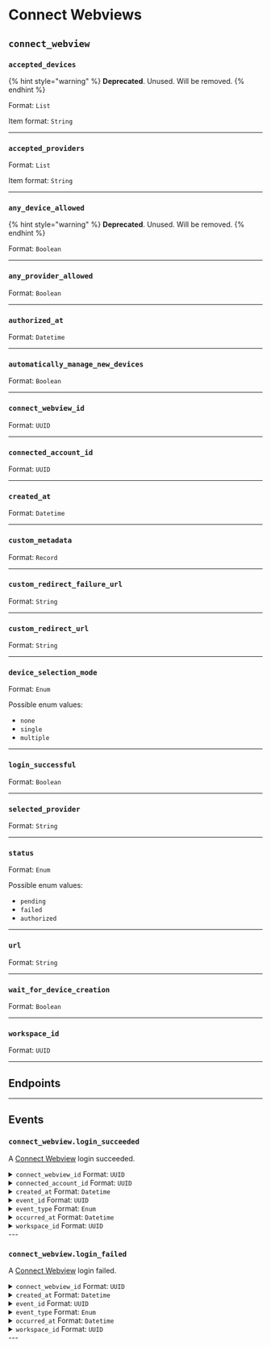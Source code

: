 # Connect Webviews

## `connect_webview`

### `accepted_devices`

{% hint style="warning" %}
**Deprecated**. Unused. Will be removed.
{% endhint %}

Format: `List`

Item format: `String`

---

### `accepted_providers`

Format: `List`

Item format: `String`

---

### `any_device_allowed`

{% hint style="warning" %}
**Deprecated**. Unused. Will be removed.
{% endhint %}

Format: `Boolean`

---

### `any_provider_allowed`

Format: `Boolean`

---

### `authorized_at`

Format: `Datetime`

---

### `automatically_manage_new_devices`

Format: `Boolean`

---

### `connect_webview_id`

Format: `UUID`

---

### `connected_account_id`

Format: `UUID`

---

### `created_at`

Format: `Datetime`

---

### `custom_metadata`

Format: `Record`

---

### `custom_redirect_failure_url`

Format: `String`

---

### `custom_redirect_url`

Format: `String`

---

### `device_selection_mode`

Format: `Enum`

Possible enum values:
- `none`
- `single`
- `multiple`

---

### `login_successful`

Format: `Boolean`

---

### `selected_provider`

Format: `String`

---

### `status`

Format: `Enum`

Possible enum values:
- `pending`
- `failed`
- `authorized`

---

### `url`

Format: `String`

---

### `wait_for_device_creation`

Format: `Boolean`

---

### `workspace_id`

Format: `UUID`

---

## Endpoints


---

## Events

### `connect_webview.login_succeeded`

A [Connect Webview](https://docs.seam.co/latest/ui-components/connect-webviews) login succeeded.

<details>

<summary><code>connect_webview_id</code> Format: <code>UUID</code></summary>

ID of the [Connect Webview](https://docs.seam.co/latest/ui-components/connect-webviews).
</details>
<details>

<summary><code>connected_account_id</code> Format: <code>UUID</code></summary>

ID of the [connected account](../../core-concepts/connected-accounts/README.md).
</details>
<details>

<summary><code>created_at</code> Format: <code>Datetime</code></summary>

Date and time at which the event was created.
</details>
<details>

<summary><code>event_id</code> Format: <code>UUID</code></summary>

ID of the event.
</details>
<details>

<summary><code>event_type</code> Format: <code>Enum</code></summary>

Value: `connect_webview.login_succeeded`
</details>
<details>

<summary><code>occurred_at</code> Format: <code>Datetime</code></summary>

Date and time at which the event occurred.
</details>
<details>

<summary><code>workspace_id</code> Format: <code>UUID</code></summary>

ID of the [workspace](../../core-concepts/workspaces/README.md).
</details>
---

### `connect_webview.login_failed`

A [Connect Webview](https://docs.seam.co/latest/ui-components/connect-webviews) login failed.

<details>

<summary><code>connect_webview_id</code> Format: <code>UUID</code></summary>

ID of the [Connect Webview](https://docs.seam.co/latest/ui-components/connect-webviews).
</details>
<details>

<summary><code>created_at</code> Format: <code>Datetime</code></summary>

Date and time at which the event was created.
</details>
<details>

<summary><code>event_id</code> Format: <code>UUID</code></summary>

ID of the event.
</details>
<details>

<summary><code>event_type</code> Format: <code>Enum</code></summary>

Value: `connect_webview.login_failed`
</details>
<details>

<summary><code>occurred_at</code> Format: <code>Datetime</code></summary>

Date and time at which the event occurred.
</details>
<details>

<summary><code>workspace_id</code> Format: <code>UUID</code></summary>

ID of the [workspace](../../core-concepts/workspaces/README.md).
</details>
---


